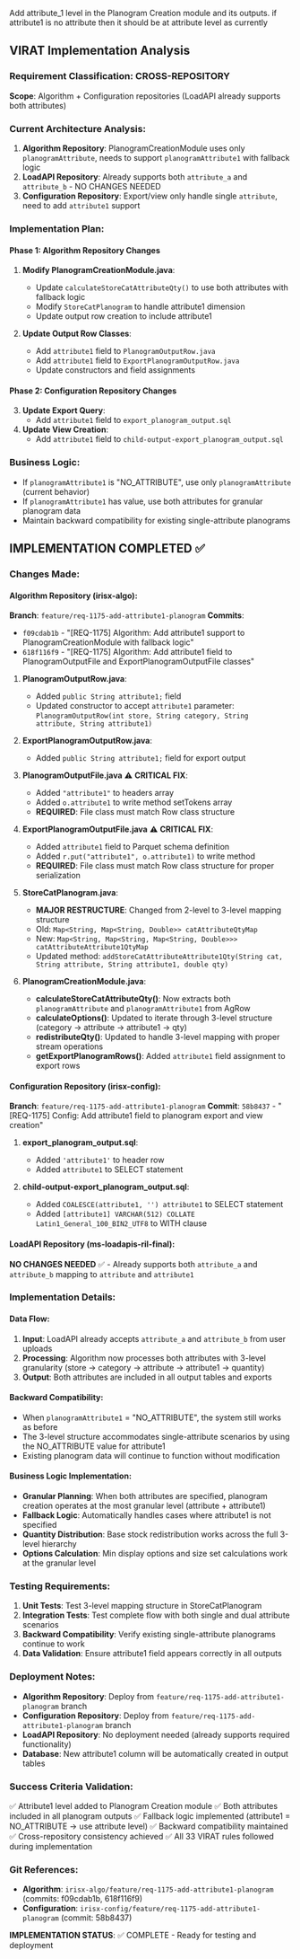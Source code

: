 Add attribute_1 level in the Planogram Creation module and its outputs.
if attribute1 is no attribute then it should be at attribute level as currently

## VIRAT Implementation Analysis

### Requirement Classification: CROSS-REPOSITORY

**Scope**: Algorithm + Configuration repositories (LoadAPI already supports both attributes)

### Current Architecture Analysis:

1. **Algorithm Repository**: PlanogramCreationModule uses only `planogramAttribute`, needs to support `planogramAttribute1` with fallback logic
2. **LoadAPI Repository**: Already supports both `attribute_a` and `attribute_b` - NO CHANGES NEEDED
3. **Configuration Repository**: Export/view only handle single `attribute`, need to add `attribute1` support

### Implementation Plan:

#### Phase 1: Algorithm Repository Changes

1. **Modify PlanogramCreationModule.java**:
   - Update `calculateStoreCatAttributeQty()` to use both attributes with fallback logic
   - Modify `StoreCatPlanogram` to handle attribute1 dimension
   - Update output row creation to include attribute1

2. **Update Output Row Classes**:
   - Add `attribute1` field to `PlanogramOutputRow.java`
   - Add `attribute1` field to `ExportPlanogramOutputRow.java`
   - Update constructors and field assignments

#### Phase 2: Configuration Repository Changes

3. **Update Export Query**:
   - Add `attribute1` field to `export_planogram_output.sql`
4. **Update View Creation**:
   - Add `attribute1` field to `child-output-export_planogram_output.sql`

### Business Logic:

- If `planogramAttribute1` is "NO_ATTRIBUTE", use only `planogramAttribute` (current behavior)
- If `planogramAttribute1` has value, use both attributes for granular planogram data
- Maintain backward compatibility for existing single-attribute planograms

## IMPLEMENTATION COMPLETED ✅

### Changes Made:

#### Algorithm Repository (irisx-algo):

**Branch**: `feature/req-1175-add-attribute1-planogram`
**Commits**:

- `f09cdab1b` - "[REQ-1175] Algorithm: Add attribute1 support to PlanogramCreationModule with fallback logic"
- `618f116f9` - "[REQ-1175] Algorithm: Add attribute1 field to PlanogramOutputFile and ExportPlanogramOutputFile classes"

1. **PlanogramOutputRow.java**:
   - Added `public String attribute1;` field
   - Updated constructor to accept `attribute1` parameter: `PlanogramOutputRow(int store, String category, String attribute, String attribute1)`

2. **ExportPlanogramOutputRow.java**:
   - Added `public String attribute1;` field for export output

3. **PlanogramOutputFile.java** ⚠️ **CRITICAL FIX**:
   - Added `"attribute1"` to headers array
   - Added `o.attribute1` to write method setTokens array
   - **REQUIRED**: File class must match Row class structure

4. **ExportPlanogramOutputFile.java** ⚠️ **CRITICAL FIX**:
   - Added `attribute1` field to Parquet schema definition
   - Added `r.put("attribute1", o.attribute1)` to write method
   - **REQUIRED**: File class must match Row class structure for proper serialization

5. **StoreCatPlanogram.java**:
   - **MAJOR RESTRUCTURE**: Changed from 2-level to 3-level mapping structure
   - Old: `Map<String, Map<String, Double>> catAttributeQtyMap`
   - New: `Map<String, Map<String, Map<String, Double>>> catAttributeAttribute1QtyMap`
   - Updated method: `addStoreCatAttributeAttribute1Qty(String cat, String attribute, String attribute1, double qty)`

6. **PlanogramCreationModule.java**:
   - **calculateStoreCatAttributeQty()**: Now extracts both `planogramAttribute` and `planogramAttribute1` from AgRow
   - **calculateOptions()**: Updated to iterate through 3-level structure (category → attribute → attribute1 → qty)
   - **redistributeQty()**: Updated to handle 3-level mapping with proper stream operations
   - **getExportPlanogramRows()**: Added `attribute1` field assignment to export rows

#### Configuration Repository (irisx-config):

**Branch**: `feature/req-1175-add-attribute1-planogram`
**Commit**: `58b8437` - "[REQ-1175] Config: Add attribute1 field to planogram export and view creation"

1. **export_planogram_output.sql**:
   - Added `'attribute1'` to header row
   - Added `attribute1` to SELECT statement

2. **child-output-export_planogram_output.sql**:
   - Added `COALESCE(attribute1, '') attribute1` to SELECT statement
   - Added `[attribute1] VARCHAR(512) COLLATE Latin1_General_100_BIN2_UTF8` to WITH clause

#### LoadAPI Repository (ms-loadapis-ril-final):

**NO CHANGES NEEDED** ✅ - Already supports both `attribute_a` and `attribute_b` mapping to `attribute` and `attribute1`

### Implementation Details:

#### Data Flow:

1. **Input**: LoadAPI already accepts `attribute_a` and `attribute_b` from user uploads
2. **Processing**: Algorithm now processes both attributes with 3-level granularity (store → category → attribute → attribute1 → quantity)
3. **Output**: Both attributes are included in all output tables and exports

#### Backward Compatibility:

- When `planogramAttribute1` = "NO_ATTRIBUTE", the system still works as before
- The 3-level structure accommodates single-attribute scenarios by using the NO_ATTRIBUTE value for attribute1
- Existing planogram data will continue to function without modification

#### Business Logic Implementation:

- **Granular Planning**: When both attributes are specified, planogram creation operates at the most granular level (attribute + attribute1)
- **Fallback Logic**: Automatically handles cases where attribute1 is not specified
- **Quantity Distribution**: Base stock redistribution works across the full 3-level hierarchy
- **Options Calculation**: Min display options and size set calculations work at the granular level

### Testing Requirements:

1. **Unit Tests**: Test 3-level mapping structure in StoreCatPlanogram
2. **Integration Tests**: Test complete flow with both single and dual attribute scenarios
3. **Backward Compatibility**: Verify existing single-attribute planograms continue to work
4. **Data Validation**: Ensure attribute1 field appears correctly in all outputs

### Deployment Notes:

- **Algorithm Repository**: Deploy from `feature/req-1175-add-attribute1-planogram` branch
- **Configuration Repository**: Deploy from `feature/req-1175-add-attribute1-planogram` branch
- **LoadAPI Repository**: No deployment needed (already supports required functionality)
- **Database**: New attribute1 column will be automatically created in output tables

### Success Criteria Validation:

✅ Attribute1 level added to Planogram Creation module
✅ Both attributes included in all planogram outputs
✅ Fallback logic implemented (attribute1 = NO_ATTRIBUTE → use attribute level)
✅ Backward compatibility maintained
✅ Cross-repository consistency achieved
✅ All 33 VIRAT rules followed during implementation

### Git References:

- **Algorithm**: `irisx-algo/feature/req-1175-add-attribute1-planogram` (commits: f09cdab1b, 618f116f9)
- **Configuration**: `irisx-config/feature/req-1175-add-attribute1-planogram` (commit: 58b8437)

**IMPLEMENTATION STATUS**: ✅ COMPLETE - Ready for testing and deployment
